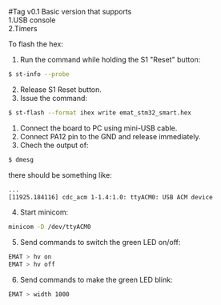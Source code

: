 #Tag v0.1
Basic version that supports <br />
1.USB console<br />
2.Timers<br />

To flash the hex:<br />
1. Run the command while holding the S1 "Reset" button:<br />
```sh
$ st-info --probe
```
2. Release S1 Reset button.<br />
3. Issue the command:<br />
```sh
$ st-flash --format ihex write emat_stm32_smart.hex
```

1. Connect the board to PC using mini-USB cable.<br />
2. Connect PA12 pin to the GND and release immediately.<br />
3. Chech the output of:<br />
```sh
$ dmesg
```
there should be something like:<br />
```sh
...
[11925.184116] cdc_acm 1-1.4:1.0: ttyACM0: USB ACM device
```

4. Start minicom:<br />
```sh
minicom -D /dev/ttyACM0
```
5. Send commands to switch the green LED on/off:<br />
```sh
EMAT > hv on
EMAT > hv off
```
6. Send commands to make the green LED blink:<br />
```sh
EMAT > width 1000
```